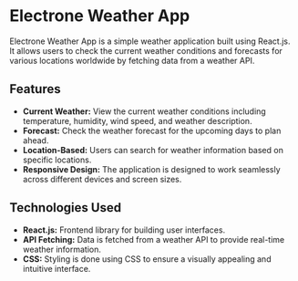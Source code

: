 # Electrone Weather App

Electrone Weather App is a simple weather application built using React.js. It allows users to check the current weather conditions and forecasts for various locations worldwide by fetching data from a weather API.

## Features

- **Current Weather:** View the current weather conditions including temperature, humidity, wind speed, and weather description.
- **Forecast:** Check the weather forecast for the upcoming days to plan ahead.
- **Location-Based:** Users can search for weather information based on specific locations.
- **Responsive Design:** The application is designed to work seamlessly across different devices and screen sizes.

## Technologies Used

- **React.js:** Frontend library for building user interfaces.
- **API Fetching:** Data is fetched from a weather API to provide real-time weather information.
- **CSS:** Styling is done using CSS to ensure a visually appealing and intuitive interface.


